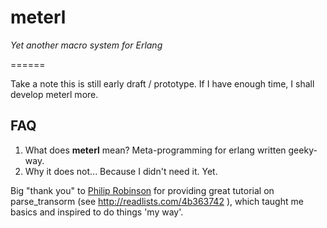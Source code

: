 # meterl
_Yet another macro system for Erlang_

======

Take a note this is still early draft / prototype. If I have enough time,
I shall develop meterl more.

## FAQ
1. What does __meterl__ mean?
  Meta-programming for erlang written geeky-way.
2. Why it does not...
  Because I didn't need it. Yet.

Big "thank you" to [Philip Robinson](http://chlorophil.blogspot.com)
for providing great tutorial on parse_transorm (see
http://readlists.com/4b363742 ), which taught me basics and inspired
to do things 'my way'.

